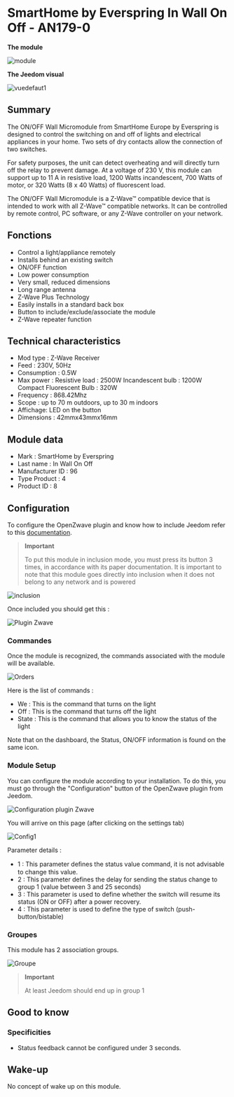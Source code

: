 # SmartHome by Everspring In Wall On Off - AN179-0

**The module**

![module](images/smarthomebyeverspring.AN179-0/module.jpg)

**The Jeedom visual**

![vuedefaut1](images/smarthomebyeverspring.AN179-0/vuedefaut1.jpg)

## Summary

The ON/OFF Wall Micromodule from SmartHome Europe by Everspring is designed to control the switching on and off of lights and electrical appliances in your home. Two sets of dry contacts allow the connection of two switches.

For safety purposes, the unit can detect overheating and will directly turn off the relay to prevent damage. At a voltage of 230 V, this module can support up to 11 A in resistive load, 1200 Watts incandescent, 700 Watts of motor, or 320 Watts (8 x 40 Watts) of fluorescent load.

The ON/OFF Wall Micromodule is a Z-Wave™ compatible device that is intended to work with all Z-Wave™ compatible networks. It can be controlled by remote control, PC software, or any Z-Wave controller on your network.

## Fonctions

-   Control a light/appliance remotely
-   Installs behind an existing switch
-   ON/OFF function
-   Low power consumption
-   Very small, reduced dimensions
-   Long range antenna
-   Z-Wave Plus Technology
-   Easily installs in a standard back box
-   Button to include/exclude/associate the module
-   Z-Wave repeater function

## Technical characteristics

-   Mod type : Z-Wave Receiver
-   Feed : 230V, 50Hz
-   Consumption : 0.5W
-   Max power : Resistive load : 2500W Incandescent bulb : 1200W Compact Fluorescent Bulb : 320W
-   Frequency : 868.42Mhz
-   Scope : up to 70 m outdoors, up to 30 m indoors
-   Affichage: LED on the button
-   Dimensions : 42mmx43mmx16mm

## Module data

-   Mark : SmartHome by Everspring
-   Last name : In Wall On Off
-   Manufacturer ID : 96
-   Type Product : 4
-   Product ID : 8

## Configuration

To configure the OpenZwave plugin and know how to include Jeedom refer to this [documentation](https://doc.jeedom.com/en_US/plugins/automation%20protocol/openzwave/).

> **Important**
>
> To put this module in inclusion mode, you must press its button 3 times, in accordance with its paper documentation. It is important to note that this module goes directly into inclusion when it does not belong to any network and is powered

![inclusion](images/smarthomebyeverspring.AN179-0/inclusion.jpg)

Once included you should get this :

![Plugin Zwave](images/smarthomebyeverspring.AN179-0/information.jpg)

### Commandes

Once the module is recognized, the commands associated with the module will be available.

![Orders](images/smarthomebyeverspring.AN179-0/commandes.jpg)

Here is the list of commands :

-   We : This is the command that turns on the light
-   Off : This is the command that turns off the light
-   State : This is the command that allows you to know the status of the light

Note that on the dashboard, the Status, ON/OFF information is found on the same icon.

### Module Setup

You can configure the module according to your installation. To do this, you must go through the "Configuration" button of the OpenZwave plugin from Jeedom.

![Configuration plugin Zwave](images/plugin/bouton_configuration.jpg)

You will arrive on this page (after clicking on the settings tab)

![Config1](images/smarthomebyeverspring.AN179-0/config1.jpg)

Parameter details :

-   1 : This parameter deﬁnes the status value command, it is not advisable to change this value.
-   2 : This parameter defines the delay for sending the status change to group 1 (value between 3 and 25 seconds)
-   3 : This parameter is used to define whether the switch will resume its status (ON or OFF) after a power recovery.
-   4 : This parameter is used to define the type of switch (push-button/bistable)

### Groupes

This module has 2 association groups.

![Groupe](images/smarthomebyeverspring.AN179-0/groupe.jpg)

> **Important**
>
> At least Jeedom should end up in group 1

## Good to know

### Specificities

-   Status feedback cannot be configured under 3 seconds.

## Wake-up

No concept of wake up on this module.
